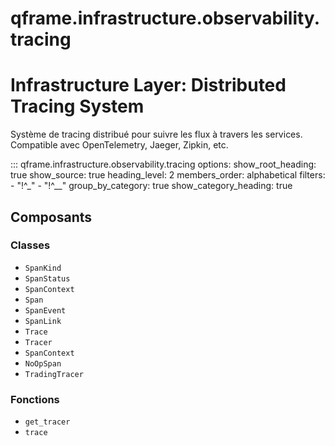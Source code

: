 # qframe.infrastructure.observability.tracing


Infrastructure Layer: Distributed Tracing System
===============================================

Système de tracing distribué pour suivre les flux à travers les services.
Compatible avec OpenTelemetry, Jaeger, Zipkin, etc.


::: qframe.infrastructure.observability.tracing
    options:
      show_root_heading: true
      show_source: true
      heading_level: 2
      members_order: alphabetical
      filters:
        - "!^_"
        - "!^__"
      group_by_category: true
      show_category_heading: true

## Composants

### Classes

- `SpanKind`
- `SpanStatus`
- `SpanContext`
- `Span`
- `SpanEvent`
- `SpanLink`
- `Trace`
- `Tracer`
- `SpanContext`
- `NoOpSpan`
- `TradingTracer`

### Fonctions

- `get_tracer`
- `trace`

